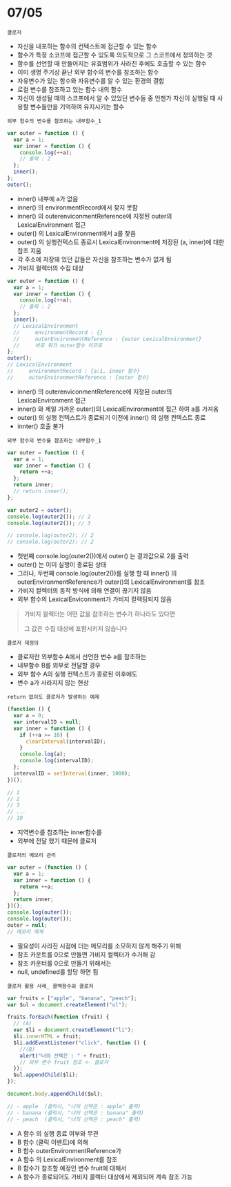 # 07/05

`클로저`

- 자신을 내포하는 함수의 컨텍스트에 접근할 수 있는 함수
- 함수가 특정 소코프에 접근할 수 있도록 의도적으로 그 스코프에서 정의하는 것
- 함수를 선언할 때 만들어지는 유효범위가 사라진 후에도 호출할 수 있는 함수
- 이미 생명 주기상 끝난 외부 함수의 변수를 참조하는 함수
- 자유변수가 있는 함수와 자유변수를 알 수 있는 환경의 결합
- 로컬 변수를 참조하고 있는 함수 내의 함수
- 자신이 생성될 때의 스코프에서 알 수 있었던 변수들 중 언젠가 자신이 실행될 때 사용할 변수들만을 기억하여 유지시키는 함수

`외부 함수의 변수를 참조하는 내부함수_1`

```jsx
var outer = function () {
  var a = 1;
  var inner = function () {
    console.log(++a);
    // 출력 : 2
  };
  inner();
};
outer();
```

- inner() 내부에 a가 없음
- inner() 의 environmentRecord에서 찾지 못함
- inner() 의 outerenviconmentReference에 지정된 outer의 LexicalEnvironment 접근
- outer() 의 LexicalEnvironment에서 a를 찾음
- outer() 의 실행컨텍스트 종료시 LexicalEnvironment에 저장된 (a, inner)에 대한 참조 지움
- 각 주소에 저장돼 있던 값들은 자신을 참조하는 변수가 없게 됨
- 가비지 컬렉터의 수집 대상

```jsx
var outer = function () {
  var a = 1;
  var inner = function () {
    console.log(++a);
    // 출력 : 2
  };
  inner();
  // LexicalEnvironment
  //     environmentRecord : {}
  //     outerEnvironmentReference : {outer LexicalEnvironment}
  //     바로 위가 outer함수 이므로
};
outer();
// LexicalEnvironment
//     environmentRecord : {a:1, inner 함수}
//     outerEnvironmentReference : {outer 함수}
```

- inner() 의 outerenviconmentReference에 지정된 outer의 LexicalEnvironment 접근
- inner() 와 제일 가까운 outer()의 LexicalEnvironment에 접근 하여 a를 가져옴
- outer() 의 실행 컨텍스트가 종료되기 이전에 inner() 의 실행 컨텍스트 종료
- innter() 호출 불가

`외부 함수의 변수를 참조하는 내부함수_1`

```jsx
var outer = function () {
  var a = 1;
  var inner = function () {
    return ++a;
  };
  return inner;
  // return inner();
};

var outer2 = outer();
console.log(outer2()); // 2
console.log(outer2()); // 3

// console.log(outer2); // 2
// console.log(outer2); // 2
```

- 첫번째 console.log(outer2())에서 outer() 는 결과값으로 2를 출력
- outer() 는 이미 실행이 종료된 상태
- 그러나, 두번째 console.log(outer2())를 실행 할 때 inner() 의 outerEnvironmentReference가 outer()의 LexicalEnvironment를 참조
- 가비지 컬렉터의 동작 방식에 의해 연결이 끊기지 않음
- 외부 함수의 LexicalEnviconment가 가비지 컬렉팅되지 않음

> 가비지 컬렉터는 어떤 값을 참조하는 변수가 하나라도 있다면
>
> 그 값은 수집 대상에 포함시키지 않습니다

`클로저 재정의`

- 클로저란 외부함수 A에서 선언한 변수 a를 참조하는
- 내부함수 B를 외부로 전달할 경우
- 외부 함수 A의 실행 컨텍스트가 종료된 이후에도
- 변수 a가 사라지지 않는 현상

`return 없이도 클로저가 발생하는 예제`

```jsx
(function () {
  var a = 0;
  var intervalID = null;
  var inner = function () {
    if (++a >= 10) {
      clearInterval(intervalID);
    }
    console.log(a);
    console.log(intervalID);
  };
  intervalID = setInterval(inner, 1000);
})();

// 1
// 2
// 3
// ...
// 10
```

- 지역변수를 참조하는 inner함수를
- 외부에 전달 했기 때문에 클로저

`클로저의 메모리 관리`

```jsx
var outer = (function () {
  var a = 1;
  var inner = function () {
    return ++a;
  };
  return inner;
})();
console.log(outer());
console.log(outer());
outer = null;
// 메모리 헤제
```

- 필요성이 사라진 시점에 더는 메모리를 소모하지 않게 해주기 위해
- 참조 카운트를 0으로 만들면 가비지 컬렉터가 수거해 감
- 참조 카운터를 0으로 만들기 위해서는
- null, undefined를 할당 하면 됨

`클로저 활용 사례_ 콜백함수와 클로저`

```jsx
var fruits = ["apple", "banana", "peach"];
var $ul = document.createElement("ul");

fruits.forEach(function (fruit) {
  // (A)
  var $li = document.createElement("li");
  $li.innerHTML = fruit;
  $li.addEventListener("click", function () {
    //(B)
    alert("너의 선택은 : " + fruit);
    // 외부 변수 fruit 참조 <- 클로저
  });
  $ul.appendChild($li);
});

document.body.appendChild($ul);

// - apple  (클릭시, "너의 선택은 : apple" 출력)
// - banana (클릭시, "너의 선택은 : banana" 출력)
// - peach  (클릭시, "너의 선택은 : peach" 출력)
```

- A 함수 의 실행 종료 여부와 무관
- B 함수 (클릭 이벤트)에 의해
- B 함수 outerEnvironmentReference가
- A 함수 의 LexicalEnvironment를 참조
- B 함수가 참조할 예정인 변수 fruit에 대해서
- A 함수가 종료되어도 가비지 콜렉터 대상에서 제외되어 계속 참조 가능
